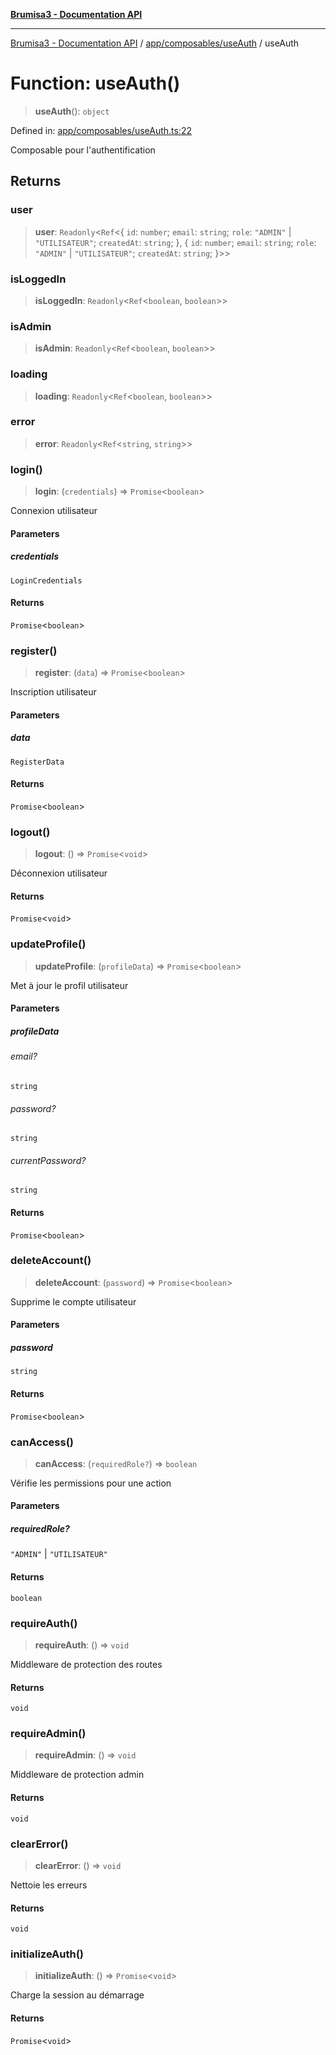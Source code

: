 [**Brumisa3 - Documentation API**](../../../../README.md)

***

[Brumisa3 - Documentation API](../../../../README.md) / [app/composables/useAuth](../README.md) / useAuth

# Function: useAuth()

> **useAuth**(): `object`

Defined in: [app/composables/useAuth.ts:22](https://github.com/your-repo/brumisa3-nuxt4/blob/main/app/composables/useAuth.ts#L22)

Composable pour l'authentification

## Returns

### user

> **user**: `Readonly`\<`Ref`\<\{ `id`: `number`; `email`: `string`; `role`: `"ADMIN"` \| `"UTILISATEUR"`; `createdAt`: `string`; \}, \{ `id`: `number`; `email`: `string`; `role`: `"ADMIN"` \| `"UTILISATEUR"`; `createdAt`: `string`; \}\>\>

### isLoggedIn

> **isLoggedIn**: `Readonly`\<`Ref`\<`boolean`, `boolean`\>\>

### isAdmin

> **isAdmin**: `Readonly`\<`Ref`\<`boolean`, `boolean`\>\>

### loading

> **loading**: `Readonly`\<`Ref`\<`boolean`, `boolean`\>\>

### error

> **error**: `Readonly`\<`Ref`\<`string`, `string`\>\>

### login()

> **login**: (`credentials`) => `Promise`\<`boolean`\>

Connexion utilisateur

#### Parameters

##### credentials

`LoginCredentials`

#### Returns

`Promise`\<`boolean`\>

### register()

> **register**: (`data`) => `Promise`\<`boolean`\>

Inscription utilisateur

#### Parameters

##### data

`RegisterData`

#### Returns

`Promise`\<`boolean`\>

### logout()

> **logout**: () => `Promise`\<`void`\>

Déconnexion utilisateur

#### Returns

`Promise`\<`void`\>

### updateProfile()

> **updateProfile**: (`profileData`) => `Promise`\<`boolean`\>

Met à jour le profil utilisateur

#### Parameters

##### profileData

###### email?

`string`

###### password?

`string`

###### currentPassword?

`string`

#### Returns

`Promise`\<`boolean`\>

### deleteAccount()

> **deleteAccount**: (`password`) => `Promise`\<`boolean`\>

Supprime le compte utilisateur

#### Parameters

##### password

`string`

#### Returns

`Promise`\<`boolean`\>

### canAccess()

> **canAccess**: (`requiredRole?`) => `boolean`

Vérifie les permissions pour une action

#### Parameters

##### requiredRole?

`"ADMIN"` | `"UTILISATEUR"`

#### Returns

`boolean`

### requireAuth()

> **requireAuth**: () => `void`

Middleware de protection des routes

#### Returns

`void`

### requireAdmin()

> **requireAdmin**: () => `void`

Middleware de protection admin

#### Returns

`void`

### clearError()

> **clearError**: () => `void`

Nettoie les erreurs

#### Returns

`void`

### initializeAuth()

> **initializeAuth**: () => `Promise`\<`void`\>

Charge la session au démarrage

#### Returns

`Promise`\<`void`\>
